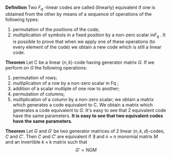 **Definition**
Two $F_{q}$ -linear codes are called (linearly) equivalent if one is obtained from the other by means of a sequence of operations of the following types:
1. permutation of the positions of the code;
2. multiplication of symbols in a fixed position by a non-zero scalar in$F_q$ .
It is possible to prove that when we apply one of these operations (to every element of the code) we obtain a new code which is still a linear code.

**Theorem**
Let C be a linear $(n, k)$-code having generator matrix $G$. If we perform on $G$ the following operations:
1. permutation of rows;
2. multiplication of a row by a non-zero scalar in Fq ;
3. addition of a scalar multiple of one row to another;
4. permutation of columns;
5. multiplication of a column by a non-zero scalar; we obtain a matrix which generates a code equivalent to C.
We obtain a matrix which generates a code equivalent to $G$. It's easy to see that 2 equivalent code have the same parameters.
**It is easy to see that two equivalent codes have the same parameters.**

**Theorem**
Let $G$ and $G'$ be two generator matrices of 2 linear $(n,k,d)$-codes, $C$ and $C'$. Then $C$ and $C'$ are equivalent if $\exists$
and $n\times n$ monomial matrix $M$ and an invertible $k\times k$ matrix such that 
$$
G'=NGM
$$
